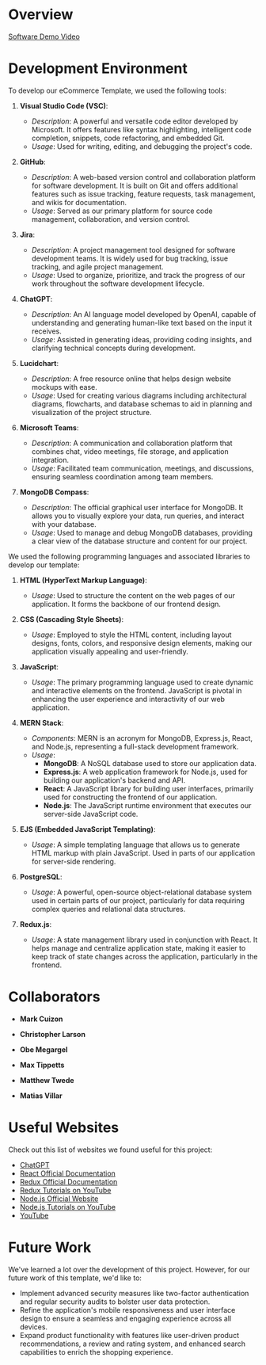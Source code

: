 # Overview

[Software Demo Video](https://www.youtube.com/watch?v=mTS4QLFBwJw)

# Development Environment

To develop our eCommerce Template, we used the following tools:

1. **Visual Studio Code (VSC)**:

   - _Description_: A powerful and versatile code editor developed by Microsoft. It offers features like syntax highlighting, intelligent code completion, snippets, code refactoring, and embedded Git.
   - _Usage_: Used for writing, editing, and debugging the project's code.

2. **GitHub**:

   - _Description_: A web-based version control and collaboration platform for software development. It is built on Git and offers additional features such as issue tracking, feature requests, task management, and wikis for documentation.
   - _Usage_: Served as our primary platform for source code management, collaboration, and version control.

3. **Jira**:

   - _Description_: A project management tool designed for software development teams. It is widely used for bug tracking, issue tracking, and agile project management.
   - _Usage_: Used to organize, prioritize, and track the progress of our work throughout the software development lifecycle.

4. **ChatGPT**:

   - _Description_: An AI language model developed by OpenAI, capable of understanding and generating human-like text based on the input it receives.
   - _Usage_: Assisted in generating ideas, providing coding insights, and clarifying technical concepts during development.

5. **Lucidchart**:

   - _Description_: A free resource online that helps design website mockups with ease.
   - _Usage_: Used for creating various diagrams including architectural diagrams, flowcharts, and database schemas to aid in planning and visualization of the project structure.

6. **Microsoft Teams**:

   - _Description_: A communication and collaboration platform that combines chat, video meetings, file storage, and application integration.
   - _Usage_: Facilitated team communication, meetings, and discussions, ensuring seamless coordination among team members.

7. **MongoDB Compass**:
   - _Description_: The official graphical user interface for MongoDB. It allows you to visually explore your data, run queries, and interact with your database.
   - _Usage_: Used to manage and debug MongoDB databases, providing a clear view of the database structure and content for our project.

We used the following programming languages and associated libraries to develop our template:

1. **HTML (HyperText Markup Language)**:

   - _Usage_: Used to structure the content on the web pages of our application. It forms the backbone of our frontend design.

2. **CSS (Cascading Style Sheets)**:

   - _Usage_: Employed to style the HTML content, including layout designs, fonts, colors, and responsive design elements, making our application visually appealing and user-friendly.

3. **JavaScript**:

   - _Usage_: The primary programming language used to create dynamic and interactive elements on the frontend. JavaScript is pivotal in enhancing the user experience and interactivity of our web application.

4. **MERN Stack**:

   - _Components_: MERN is an acronym for MongoDB, Express.js, React, and Node.js, representing a full-stack development framework.
   - _Usage_:
     - **MongoDB**: A NoSQL database used to store our application data.
     - **Express.js**: A web application framework for Node.js, used for building our application's backend and API.
     - **React**: A JavaScript library for building user interfaces, primarily used for constructing the frontend of our application.
     - **Node.js**: The JavaScript runtime environment that executes our server-side JavaScript code.

5. **EJS (Embedded JavaScript Templating)**:

   - _Usage_: A simple templating language that allows us to generate HTML markup with plain JavaScript. Used in parts of our application for server-side rendering.

6. **PostgreSQL**:

   - _Usage_: A powerful, open-source object-relational database system used in certain parts of our project, particularly for data requiring complex queries and relational data structures.

7. **Redux.js**:
   - _Usage_: A state management library used in conjunction with React. It helps manage and centralize application state, making it easier to keep track of state changes across the application, particularly in the frontend.

# Collaborators

- **Mark Cuizon**

- **Christopher Larson**

- **Obe Megargel**

- **Max Tippetts**

- **Matthew Twede**

- **Matias Villar**

# Useful Websites

Check out this list of websites we found useful for this project:

- [ChatGPT](https://www.openai.com/chatgpt)
- [React Official Documentation](https://reactjs.org/docs/getting-started.html)
- [Redux Official Documentation](https://redux.js.org/introduction/getting-started)
- [Redux Tutorials on YouTube](https://www.youtube.com/results?search_query=redux+tutorial)
- [Node.js Official Website](https://nodejs.org/en/)
- [Node.js Tutorials on YouTube](https://www.youtube.com/results?search_query=node.js+tutorial)
- [YouTube](https://www.youtube.com/)

# Future Work

We've learned a lot over the development of this project. However, for our future work of this template, we'd like to:

- Implement advanced security measures like two-factor authentication and regular security audits to bolster user data protection.
- Refine the application's mobile responsiveness and user interface design to ensure a seamless and engaging experience across all devices.
- Expand product functionality with features like user-driven product recommendations, a review and rating system, and enhanced search capabilities to enrich the shopping experience.
